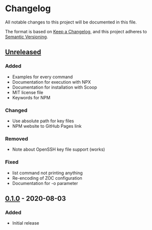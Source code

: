 # Changelog

All notable changes to this project will be documented in this file.

The format is based on [Keep a Changelog](https://keepachangelog.com/en/1.0.0/), and this project adheres to [Semantic Versioning](https://semver.org/spec/v2.0.0.html).

## [Unreleased]

### Added

- Examples for every command
- Documentation for execution with NPX
- Documentation for installation with Scoop
- MIT license file
- Keywords for NPM

### Changed

- Use absolute path for key files
- NPM website to GitHub Pages link

### Removed

- Note about OpenSSH key file support (works)

### Fixed

- list command not printing anything
- Re-encoding of ZOC configuration
- Documentation for -o parameter

## [0.1.0] - 2020-08-03

### Added

- Initial release

[Unreleased]: https://github.com/TheLastZombie/sshpm/compare/0.1.0...HEAD
[0.1.0]: https://github.com/TheLastZombie/sshpm/releases/tag/0.1.0
